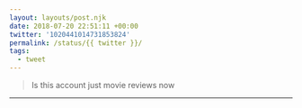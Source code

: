 ```yaml
---
layout: layouts/post.njk
date: 2018-07-20 22:51:11 +00:00
twitter: '1020441014731853824'
permalink: /status/{{ twitter }}/
tags: 
  - tweet
---
```


> Is this account just movie reviews now

---
